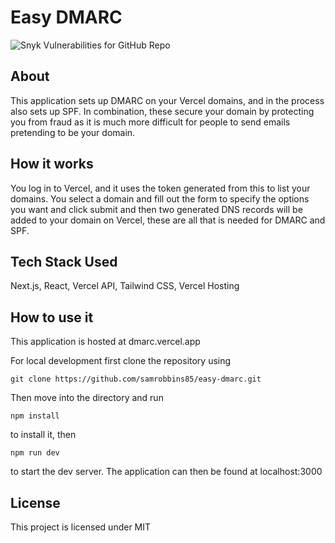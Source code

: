 # Easy DMARC
![Snyk Vulnerabilities for GitHub Repo](https://img.shields.io/snyk/vulnerabilities/github/samrobbins85/easy-dmarc?style=for-the-badge)

## About
This application sets up DMARC on your Vercel domains, and in the process also sets up SPF. In combination, these secure your domain by protecting you from fraud as it is much more difficult for people to send emails pretending to be your domain.

## How it works
You log in to Vercel, and it uses the token generated from this to list your domains. You select a domain and fill out the form to specify the options you want and click submit and then two generated DNS records will be added to your domain on Vercel, these are all that is needed for DMARC and SPF.


## Tech Stack Used
Next.js, React, Vercel API, Tailwind CSS, Vercel Hosting

## How to use it
This application is hosted at dmarc.vercel.app

For local development first clone the repository using
```shell
git clone https://github.com/samrobbins85/easy-dmarc.git
```

Then move into the directory and run
```shell
npm install
```
to install it, then
```shell
npm run dev
```
to start the dev server. The application can then be found at localhost:3000

## License
This project is licensed under MIT
